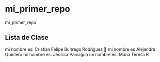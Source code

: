 # mi_primer_repo

mi_primer_repo

## Lista de Clase

mi nombre es: Cristian Felipe Buitrago Rodriguez 🤔
mi nombre es Alejandra Quintero 
mi nombre es: Jessica Paniagua 
mi nombre es: Maria Teresa B

